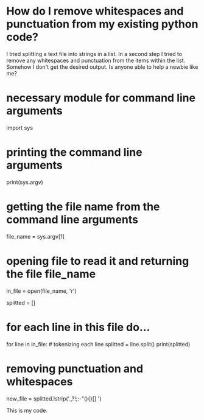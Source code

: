 
# How do I remove whitespaces and punctuation from my existing python code?

I tried splitting a text file into strings in a list. In a second step I tried to remove any whitespaces and punctuation from the items within the list.
Somehow I don't get the desired output. Is anyone able to help a newbie like me?
# necessary module for command line arguments
import sys

# printing the command line arguments
print(sys.argv)

# getting the file name from the command line arguments
file_name = sys.argv[1]

# opening file to read it and returning the file file_name
in_file = open(file_name, 'r')

splitted = []

# for each line in this file do...
for line in in_file:
    # tokenizing each line 
    splitted = line.split()
    print(splitted)

# removing punctuation and whitespaces
new_file = splitted.lstrip('.,?!;:-"(){}[] ')

This is my code.

        